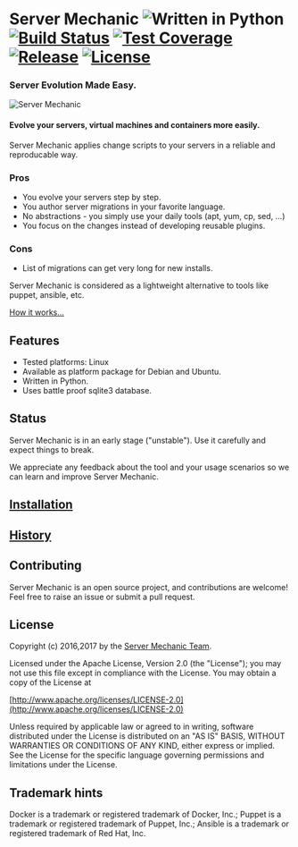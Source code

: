 # Server Mechanic ![Written in Python](https://img.shields.io/badge/python-2.7-yellow.svg) [![Build Status](https://travis-ci.org/server-mechanic/mechanic.svg)](https://travis-ci.org/server-mechanic/mechanic) [![Test Coverage](https://codecov.io/gh/server-mechanic/mechanic/branch/master/graph/badge.svg)](https://codecov.io/gh/server-mechanic/mechanic) [![Release](https://img.shields.io/github/release/server-mechanic/mechanic.svg)](https://github.com/server-mechanic/mechanic/releases/latest) [![License](https://img.shields.io/badge/License-Apache%202.0-blue.svg)](https://opensource.org/licenses/Apache-2.0)

### Server Evolution Made Easy.
![Server Mechanic](https://server-mechanic.github.io/website/images/mechanic_small.png "Server Mechanic")

#### Evolve your servers, virtual machines and containers more easily.
Server Mechanic applies change scripts to your servers in a reliable and reproducable way.

### Pros
* You evolve your servers step by step.
* You author server migrations in your favorite language.
* No abstractions - you simply use your daily tools (apt, yum, cp, sed, ...)
* You focus on the changes instead of developing reusable plugins.

### Cons
* List of migrations can get very long for new installs.

Server Mechanic is considered as a lightweight alternative to tools like puppet, ansible, etc.

[How it works...](doc/HOWITWORKS.md)

## Features

* Tested platforms: Linux
* Available as platform package for Debian and Ubuntu.
* Written in Python.
* Uses battle proof sqlite3 database.

## Status
Server Mechanic is in an early stage ("unstable"). Use it carefully and expect things to break.

We appreciate any feedback about the tool and your usage scenarios so we can learn and improve Server Mechanic.

## [Installation](doc/INSTALLATION.md)

## [History](doc/HISTORY.md)

## Contributing
Server Mechanic is an open source project, and contributions are welcome! Feel free to raise an issue or submit a pull request.

## License
Copyright (c) 2016,2017 by the [Server Mechanic Team](https://github.com/orgs/server-mechanic/people).

Licensed under the Apache License, Version 2.0 (the "License");
you may not use this file except in compliance with the License.
You may obtain a copy of the License at

[http://www.apache.org/licenses/LICENSE-2.0](http://www.apache.org/licenses/LICENSE-2.0)

Unless required by applicable law or agreed to in writing, software
distributed under the License is distributed on an "AS IS" BASIS,
WITHOUT WARRANTIES OR CONDITIONS OF ANY KIND, either express or implied.
See the License for the specific language governing permissions and
limitations under the License.

## Trademark hints
Docker is a trademark or registered trademark of Docker, Inc.; Puppet is a trademark or registered trademark of Puppet, Inc.; Ansible is a trademark or registered trademark of Red Hat, Inc.
